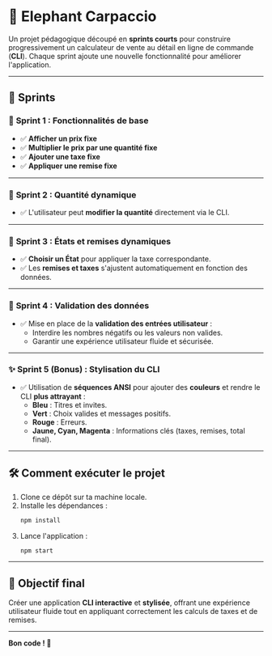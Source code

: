 # 🐘 **Elephant Carpaccio**

Un projet pédagogique découpé en **sprints courts** pour construire progressivement un calculateur de vente au détail en ligne de commande (**CLI**). Chaque sprint ajoute une nouvelle fonctionnalité pour améliorer l'application.

---

## 🔄 **Sprints**

### 🏁 **Sprint 1** : Fonctionnalités de base  
- ✅ **Afficher un prix fixe**  
- ✅ **Multiplier le prix par une quantité fixe**  
- ✅ **Ajouter une taxe fixe**  
- ✅ **Appliquer une remise fixe**

---

### 🔄 **Sprint 2** : Quantité dynamique  
- ✅ L'utilisateur peut **modifier la quantité** directement via le CLI.

---

### 🔄 **Sprint 3** : États et remises dynamiques  
- ✅ **Choisir un État** pour appliquer la taxe correspondante.  
- ✅ Les **remises et taxes** s'ajustent automatiquement en fonction des données.

---

### 🔄 **Sprint 4** : Validation des données  
- ✅ Mise en place de la **validation des entrées utilisateur** :  
  - Interdire les nombres négatifs ou les valeurs non valides.  
  - Garantir une expérience utilisateur fluide et sécurisée.

---

### ✨ **Sprint 5** (Bonus) : Stylisation du CLI  
- ✅ Utilisation de **séquences ANSI** pour ajouter des **couleurs** et rendre le CLI **plus attrayant** :  
  - **Bleu** : Titres et invites.  
  - **Vert** : Choix valides et messages positifs.  
  - **Rouge** : Erreurs.  
  - **Jaune, Cyan, Magenta** : Informations clés (taxes, remises, total final).  

---

## 🛠️ **Comment exécuter le projet**

1. Clone ce dépôt sur ta machine locale.
2. Installe les dépendances :  
   ```bash
   npm install
   ```
3. Lance l'application :  
   ```bash
   npm start
   ```

---

## 🎯 **Objectif final**

Créer une application **CLI interactive** et **stylisée**, offrant une expérience utilisateur fluide tout en appliquant correctement les calculs de taxes et de remises.

---

**Bon code ! 🚀**

